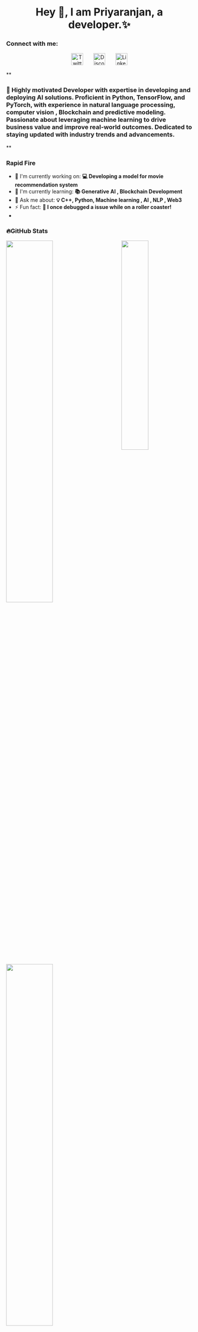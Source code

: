 

<div id="toc">
  <ul align="center" style="list-style: none">
    <summary>
      <h1>
        Hey 👋, I am Priyaranjan, a developer.✨
      </h1>
    </summary>
  </ul>
</div>

**<h3 align="left">Connect with me:</h3>** 
<p align="center">
  &#8287;&#8287;&#8287;&#8287;&#8287;
  <a href="https://x.com/xdRonnie_paul"><img width="32px" alt="Twitter/X" title="Twitter/X" src="https://i.pinimg.com/564x/a3/92/59/a3925952fa117602db14aadf218594ac.jpg"/></a>
  &#8287;&#8287;&#8287;&#8287;&#8287;
  <a href="https://discordapp.com/users/bruce.2169"><img width="32px" alt="Discord" title="Discord" src="https://i.pinimg.com/736x/ee/f4/c8/eef4c8ffb90b74df817b058b2c1e7749.jpg"></a>
  &#8287;&#8287;&#8287;&#8287;&#8287;
   <a href="https://www.linkedin.com/in/priyaranjan-paul/"><img width="32px" alt="Linkedin" title="Linkedin" src="https://i.pinimg.com/564x/2c/5c/51/2c5c51d0291b22c10650a5f200d2cfb3.jpg"></a>
  &#8287;&#8287;&#8287;&#8287;&#8287;
</p>

 **<h3 align="left">🚀 Highly motivated Developer with expertise in developing and deploying AI solutions. Proficient in Python, TensorFlow, and PyTorch, with experience in natural language processing, computer vision , Blockchain and predictive modeling.
Passionate about leveraging machine learning to drive business value and improve real-world outcomes. Dedicated to staying updated with industry trends and advancements.
</h3>**

**<h3 align="left">Rapid Fire</h3>**

- 💼 I'm currently working on: **💻 Developing a model for movie recommendation system**
- 🌱 I'm currently learning: **📚 Generative AI , Blockchain Development**
- 💬 Ask me about: **💡 C++, Python, Machine learning , AI , NLP , Web3**
- ⚡ Fun fact: **🎢 I once debugged a issue while on a roller coaster!**
- 

 **<h3 align="left">🔥GitHub Stats</h3>**

<img align="right" width="38%" src="https://i.pinimg.com/originals/b0/5e/57/b05e57f0267ea69d851995eff7378dc2.png"/>
  <a href="https://github.com/PriyaranjanPaul11"><img width="50%" src="https://github-readme-stats.vercel.app/api?username=PriyaranjanPaul11&cache_seconds=1800&theme=radical&title_color=ff3068?"></a>
  <a href="https://github.com/PriyaranjanPaul11"><img width="50%" src="http://github-readme-streak-stats.herokuapp.com/?user=PriyaranjanPaul11&cache_seconds=1800&theme=radical&date_format=M%20j%5B%2C%20Y%5D&ring=ff3068&fire=ff3068&sideNums=ff3068"></a>
  <a href="https://github.com/PriyaranjanPaul11"><img width="50%" src="https://github-readme-stats.vercel.app/api/top-langs?username=PriyaranjanPaul11&cache_seconds=1800&show_icons=true&locale=en&layout=compact&theme=radical&title_color=ff3068?"></a>

  <p align="left">
  <a href="https://github.com/PriyaranjanPaul11?tab=repositories&sort="><img alt="All Repositories" title="All Repositories" src="https://custom-icon-badges.herokuapp.com/badge/-All%20Repos-2962FF?style=for-the-badge&logoColor=white&logo=repo"/></a>
</p>

## 🌟Skills

[![My Skills](https://skillicons.dev/icons?i=ts,js,html,css,tailwindcss,bootstrap,python,cpp,c,react,express,rust,solidity,fastapi,django,mysql,postgresql,mongodb,docker,git,github,)](https://skillicons.dev)


